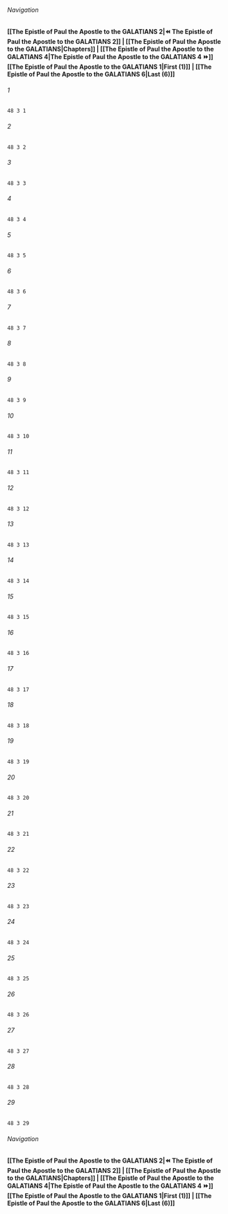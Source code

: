 
###### Navigation
**[[The Epistle of Paul the Apostle to the GALATIANS 2|⏪ The Epistle of Paul the Apostle to the GALATIANS 2]] | [[The Epistle of Paul the Apostle to the GALATIANS|Chapters]] | [[The Epistle of Paul the Apostle to the GALATIANS 4|The Epistle of Paul the Apostle to the GALATIANS 4 ⏩]]**
**[[The Epistle of Paul the Apostle to the GALATIANS 1|First (1)]] | [[The Epistle of Paul the Apostle to the GALATIANS 6|Last (6)]]**

###### 1
``` verse
48 3 1 
```
###### 2
``` verse
48 3 2 
```
###### 3
``` verse
48 3 3 
```
###### 4
``` verse
48 3 4 
```
###### 5
``` verse
48 3 5 
```
###### 6
``` verse
48 3 6 
```
###### 7
``` verse
48 3 7 
```
###### 8
``` verse
48 3 8 
```
###### 9
``` verse
48 3 9 
```
###### 10
``` verse
48 3 10 
```
###### 11
``` verse
48 3 11 
```
###### 12
``` verse
48 3 12 
```
###### 13
``` verse
48 3 13 
```
###### 14
``` verse
48 3 14 
```
###### 15
``` verse
48 3 15 
```
###### 16
``` verse
48 3 16 
```
###### 17
``` verse
48 3 17 
```
###### 18
``` verse
48 3 18 
```
###### 19
``` verse
48 3 19 
```
###### 20
``` verse
48 3 20 
```
###### 21
``` verse
48 3 21 
```
###### 22
``` verse
48 3 22 
```
###### 23
``` verse
48 3 23 
```
###### 24
``` verse
48 3 24 
```
###### 25
``` verse
48 3 25 
```
###### 26
``` verse
48 3 26 
```
###### 27
``` verse
48 3 27 
```
###### 28
``` verse
48 3 28 
```
###### 29
``` verse
48 3 29 
```

###### Navigation
**[[The Epistle of Paul the Apostle to the GALATIANS 2|⏪ The Epistle of Paul the Apostle to the GALATIANS 2]] | [[The Epistle of Paul the Apostle to the GALATIANS|Chapters]] | [[The Epistle of Paul the Apostle to the GALATIANS 4|The Epistle of Paul the Apostle to the GALATIANS 4 ⏩]]**
**[[The Epistle of Paul the Apostle to the GALATIANS 1|First (1)]] | [[The Epistle of Paul the Apostle to the GALATIANS 6|Last (6)]]**

